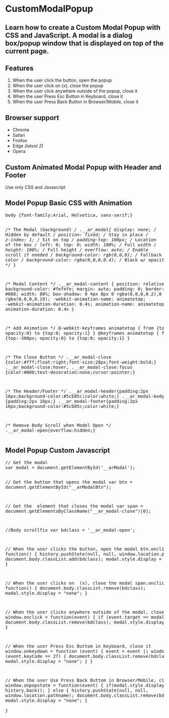 # CustomModalPopup
<h2>Learn how to create a Custom Modal Popup with CSS and JavaScript. A modal is a dialog box/popup window that is displayed on top of the current page.</h2>

<h2>Features</h2>
<ol>
  <li>When the user click the button, open the popup</li>
  <li>When the user click on (x), close the popup</li>
  <li>When the user click anywhere outside of the popup, close it</li>
  <li>When the user Press Esc Button in Keyboard, close it</li>
  <li>When the user Press Back Button in Browser/Mobile, close it</li>
</ol>

<h2>Browser support</h2>
<ul>
  <li>Chrome</li>
  <li>Safari</li>
  <li>Firefox</li>
  <li>Edge <em>(latest 2)</em></li>
  <li>Opera</li>
</ul>

<h2>Custom Animated Modal Popup with Header and Footer</h2>
<p>Use only CSS and Javascript</p>

<h2>Model Popup Basic CSS with Animation</h2> 
<pre>
body {font-family:Arial, Helvetica, sans-serif;}

/* The Modal (background) */
.__ar_modal{
    display: none; /* Hidden by default */
    position: fixed; /* Stay in place */
    z-index: 1; /* Sit on top */
    padding-top: 100px; /* Location of the box */
    left: 0;
    top: 0;
    width: 100%; /* Full width */
    height: 100%; /* Full height */
    overflow: auto; /* Enable scroll if needed */
    background-color: rgb(0,0,0); /* Fallback color */
    background-color: rgba(0,0,0,0.4); /* Black w/ opacity */
}

/* Modal Content */
.__ar_modal-content {
    position: relative;
    background-color: #fefefe;
    margin: auto;
    padding: 0;
    border: 1px solid #888;
    width: 80%;
    box-shadow: 0 4px 8px 0 rgba(0,0,0,0.2),0 6px 20px 0 rgba(0,0,0,0.19);
    -webkit-animation-name: animatetop;
    -webkit-animation-duration: 0.4s;
    animation-name: animatetop;
    animation-duration: 0.4s
}

/* Add Animation */
@-webkit-keyframes animatetop {
    from {top:-300px; opacity:0} 
    to {top:0; opacity:1}
}
@keyframes animatetop {
    from {top:-300px; opacity:0}
    to {top:0; opacity:1}
}

/* The Close Button */
.__ar_modal-close {color:#fff;float:right;font-size:28px;font-weight:bold;}
.__ar_modal-close:hover,
.__ar_modal-close:focus {color:#000;text-decoration:none;cursor:pointer;}

/* The Header/Footer */
.__ar_modal-header{padding:2px 16px;background-color:#5cb85c;color:white;}
.__ar_modal-body  {padding:2px 16px;}
.__ar_modal-footer{padding:2px 16px;background-color:#5cb85c;color:white;}

/* Remove Body Scroll when Model Open */
.__ar_modal-open{overflow:hidden;}
</pre>

<h2>Model Popup Custom Javascript</h2>   
<pre>
// Get the modal
var modal = document.getElementById('__arModal');

// Get the button that opens the modal
var btn = document.getElementById("__arModalBtn");

// Get the <span> element that closes the modal
var span = document.getElementsByClassName("__ar_modal-close")[0];

//Body scrollfix
var bdclass = '__ar_modal-open';

// When the user clicks the button, open the modal 
btn.onclick = function() {
    history.pushState(null, null, window.location.pathname);
    document.body.classList.add(bdclass);
    modal.style.display = "block";
}

// When the user clicks on <span> (x), close the modal
span.onclick = function() {
    document.body.classList.remove(bdclass);
    modal.style.display = "none";
}

// When the user clicks anywhere outside of the modal, close it
window.onclick = function(event) {
    if (event.target == modal) {
        document.body.classList.remove(bdclass);
        modal.style.display = "none";
    }
}

// When the user Press Esc Buttom in Keyboard, close it
window.onkeydown = function (event) {
    event = event || window.event;
    if (event.keyCode == 27) {
        document.body.classList.remove(bdclass);
        modal.style.display = "none";
    }
}

// When the user Use Press Back Buttom in Browser/Mobile, close it
window.onpopstate = function(event) {
    if(modal.style.display == 'none'){
        history.back();
    } else { 
      history.pushState(null, null, window.location.pathname);
      document.body.classList.remove(bdclass);
      modal.style.display = "none";
    }  
}
</pre>
